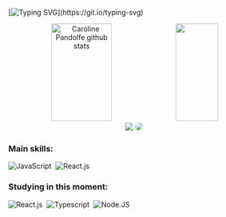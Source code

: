 [![Typing SVG](https://readme-typing-svg.herokuapp.com?font=&size=35&pause=1000&color=9ED2C0&background=FF77FE00&center=true&vCenter=true&width=1000&lines=👋+Hey+There!+;I'm+Caroline+AKA+Carol;I'm+from+Brazil+🇧🇷;I'm+a+Frontend+Developer!)](https://git.io/typing-svg)



<div align="center">  
  <img width="49%" height="195px" src="https://github-readme-stats.vercel.app/api?username=carolinepandolfe&show_icons=true&count_private=true&hide_border=true&title_color=9ED2C0&icon_color=9ED2C0&text_color=c9d1d9&bg_color=0d1117" alt="Caroline Pandolfe github stats" /> 
  <img width="41%" height="195px" src="https://github-readme-stats.vercel.app/api/top-langs/?username=carolinepandolfe&layout=compact&hide_border=true&title_color=9ED2C0&text_color=9ED2C0&bg_color=0d1117" />
</div>

<div align="center"> 
<a href = "mailto:carol.pandolfe@gmail.com"> <img src="https://img.shields.io/badge/-Gmail-%23333?style=for-the-badge&logo=gmail&logoColor=white" target="_blank"></a>
<a href="https://www.linkedin.com/in/carolinepandolfe/" target="_blank"><img src="https://img.shields.io/badge/-LinkedIn-%230077B5?style=for-the-badge&logo=linkedin&logoColor=white" style="border-radius: 30px" target="_blank"></a> 
 </div>
 
  ### Main skills:
![JavaScript](https://img.shields.io/badge/-JavaScript-0D1117?style=for-the-badge&logo=javascript&labelColor=0D1117)&nbsp;
![React.js](https://img.shields.io/badge/-React.js-0D1117?style=for-the-badge&logo=react&labelColor=0D1117)&nbsp;


### Studying in this moment:
![React.js](https://img.shields.io/badge/-React.js-0D1117?style=for-the-badge&logo=react&labelColor=0D1117)&nbsp;
![Typescript](https://img.shields.io/badge/-TypeScript-0D1117?style=for-the-badge&logo=typescript&labelColor=0D1117&textColor=0D1117)&nbsp;
![Node.JS](https://img.shields.io/badge/-Node.JS-0D1117?style=for-the-badge&logo=node.js&labelColor=0D1117&textColor=0D1117)&nbsp;
